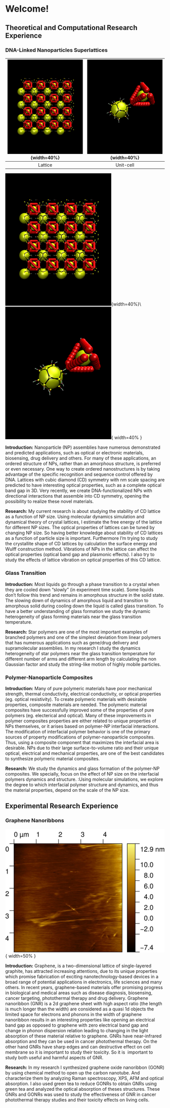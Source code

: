 # Welcome!


## Theoretical and Computational Research Experience
### DNA-Linked Nanoparticles Superlattices


| ![image](./images/dnanp_lattice.gif){width=40%} |  ![image](./images/dnanp2.gif){width=40%} |
|:---:|:---:|
|Lattice|Unit-cell|


![image](./images/dnanp_lattice.gif){width=40%}\  ![image](./images/dnanp2.gif){ width=40% }

**Introduction:** Nanoparticle (NP) assemblies have numerous demonstrated and predicted applications, such as optical or electronic materials, biosensing, drug delivery and others. For many of these applications, an ordered structure of NPs, rather than an amorphous structure, is preferred or even necessary. One way to create ordered nanostructures is by taking advantage of the specific recognition and sequence control offered by DNA. Lattices with cubic diamond (CD) symmetry with nm scale spacing are predicted to have interesting optical properties, such as a complete optical band gap in 3D. Very recently, we create DNA-functionalized NPs with directional interactions that assemble into CD symmetry, opening the possibility to realize these novel materials.


**Research:** My current research is about studying the stability of CD lattice as a function of NP size. Using molecular dynamics simulation and dynamical theory of crystal lattices, I estimate the free energy of the lattice for different NP sizes. The optical properties of lattices can be tuned by changing NP size. So having better knowledge about stability of CD lattices as a function of particle size is important. Furthermore I’m trying to study the crystallite shape of CD lattices by calculation the surface energy and Wulff construction method. Vibrations of NPs in the lattice can affect the optical properties (optical band gap and plasmonic effects). I also try to study the effects of lattice vibration on optical properties of this CD lattice.




### Glass Transition

**Introduction:** Most liquids go through a phase transition to a crystal when they are cooled down “slowly” (in experiment time scale). Some liquids don’t follow this trend and remains in amorphous structure in the solid state. The slowing down of dynamics of amorphous liquid and transition to amorphous solid during cooling down the liquid is called glass transition. To have a better understanding of glass formation we study the dynamic heterogeneity of glass forming materials near the glass transition temperature.

**Research:** Star polymers are one of the most important examples of branched polymers and one of the simplest deviation from linear polymers that has numerous applications such as gene/drug delivery and supramolecular assemblies. In my research I study the dynamics heterogeneity of star polymers near the glass transition temperature for different number of arms and different arm length by calculating the non Gaussian factor and study the string-like motion of highly mobile particles.


### Polymer-Nanoparticle Composites

**Introduction:** Many of pure polymeric materials have poor mechanical strength, thermal conductivity, electrical conductivity, or optical properties (eg. optical resistivity). To create polymeric materials with desirable properties, composite materials are needed. The polymeric material composites have successfully improved some of the properties of pure polymers (eg. electerical and optical). Many of these improvements in polymer composites properties are either related to unique properties of NPs themselves, or it arises based on polymer-NP interfacial interactions. The modification of interfacial polymer behavior is one of the primary sources of property modifications of polymer-nanoparticle composites. Thus, using a composite component that maximizes the interfacial area is desirable. NPs due to their large surface-to-volume ratio and their unique optical, electrical and mechanical properties, are one of the best candidates to synthesize polymeric material composites.

**Research:** We study the dynamics and glass formation of the polymer-NP composites. We specially, focus on the effect of NP size on the interfacial polymers dynamics and structure. :Using molecular simulations, we explore the degree to which interfacial polymer structure and dynamics, and thus the material properties, depend on the scale of the NP size.




## Experimental Research Experience
### Graphene Nanoribbons


![image](./images/afm.jpg){ width=50% }

**Introduction:** Graphene, is a two-dimensional lattice of single-layered graphite, has attracted increasing attentions, due to its unique properties which promise fabrication of exciting nanotechnology-based devices in a broad range of potential applications in electronics, life sciences and many others. In recent years, graphene-based materials offer promising progress in biological and medical areas such as disease diagnosis, biosensing, cancer targeting, photothermal therapy and drug delivery. Graphene nanoribbon (GNR) is a 2d graphene sheet with high aspect ratio (the length is much longer than the width) are considered as a quasi 1d objects the limited space for electrons and phonons in the width of graphene nanoribbon results in an interesting properties like opening an electrical band gap as opposed to graphene with zero electrical band gap and change in phonon dispersion relation leading to changing in the light absorption of these material relative to graphene. GNRs have near-infrared absorption and they can be used in cancer photothermal therapy. On the other hand GNRs have sharp edges and can destructive effect on cell membrane so it is important to study their toxicity. So it is  important to study both useful and harmful aspects of GNR.

**Research:** In my research I synthesized graphene oxide nanoribbon (GONR) by using chemical method to open up the carbon nanotube. And characterize them by analyzing Raman spectroscopy, XPS, AFM and optical absorption. I also used green tea to reduce GONRs to obtain GNRs using green tea and analyzed the optical absorption of theses structures. These GNRs and GONRs was used to study the effectiveness of GNR in cancer photothermal therapy studies and their toxicity effects on living cells.






